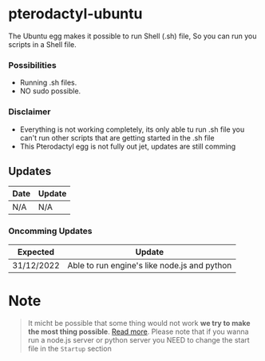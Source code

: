 # pterodactyl-ubuntu

The Ubuntu egg makes it possible to run Shell (.sh) file,
So you can run you scripts in a Shell file.

### Possibilities
 - Running .sh files.
 - NO sudo possible.

### Disclaimer
 - Everything is not working completely, its only able tu run .sh file you can't run other scripts that are getting started in the .sh file
 - This Pterodactyl egg is not fully out jet, updates are still comming

## Updates
 | Date | Update |
 | ------ | ------ |
 | N/A | N/A |
 
 ### Oncomming Updates
 | Expected | Update |
 | ------ | ------ |
 | 31/12/2022 | Able to run engine's like node.js and python |

# Note
> It micht be possible that some thing would not work **we try to make the most thing possible**. [Read more](https://pterodactyl.io/project/introduction.html).
> Please note that if you wanna run a node.js server or python server you NEED to change the start file in the `Startup` section
